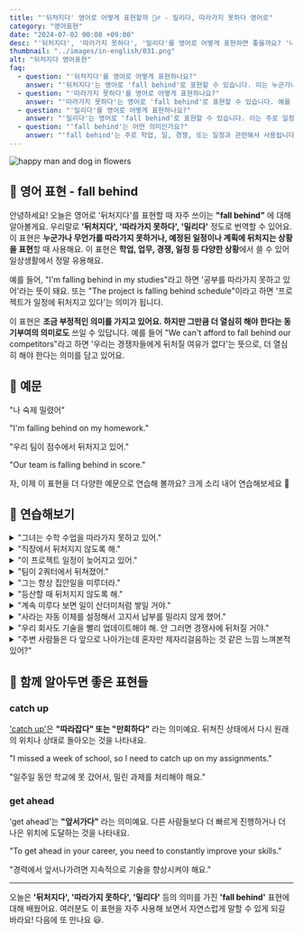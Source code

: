 ```yaml
---
title: "'뒤처지다' 영어로 어떻게 표현할까 🏃‍♂️ - 밀리다, 따라가지 못하다 영어로"
category: "영어표현"
date: "2024-07-02 00:08 +09:00"
desc: "'뒤처지다', '따라가지 못하다', '밀리다'를 영어로 어떻게 표현하면 좋을까요? '나 숙제 밀렸어', '우리 팀이 점수에서 뒤처지고 있어' 등을 영어로 표현하는 법을 배워봅시다. 다양한 예문을 통해서 연습하고 본인의 표현으로 만들어 보세요."
thumbnail: "../images/in-english/031.png"
alt: "뒤처지다 영어표현"
faq:
  - question: "'뒤처지다'를 영어로 어떻게 표현하나요?"
    answer: "'뒤처지다'는 영어로 'fall behind'로 표현할 수 있습니다. 이는 누군가나 무언가가 예상된 속도나 수준에 미치지 못할 때 사용됩니다. 예를 들어, '나 숙제 밀렸어'는 'I'm falling behind on my homework.'라고 말할 수 있습니다."
  - question: "'따라가지 못하다'를 영어로 어떻게 표현하나요?"
    answer: "'따라가지 못하다'는 영어로 'fall behind'로 표현할 수 있습니다. 예를 들어, '우리 팀이 점수에서 뒤처지고 있어'는 'Our team is falling behind in score.'라고 말할 수 있습니다."
  - question: "'밀리다'를 영어로 어떻게 표현하나요?"
    answer: "'밀리다'는 영어로 'fall behind'로 표현할 수 있습니다. 이는 주로 일정이나 마감일을 지키지 못할 때 사용됩니다. 예를 들어, '그는 프로젝트 마감일에 밀리고 있어'는 'He is falling behind on the project deadline.'이라고 말할 수 있습니다."
  - question: "'fall behind'는 어떤 의미인가요?"
    answer: "'fall behind'는 주로 학업, 일, 경쟁, 또는 일정과 관련해서 사용됩니다. 누군가가 예상된 속도나 수준에 미치지 못할 때 이 표현을 사용합니다. 예를 들어, 'I'm falling behind on my studies.'는 '나 공부에서 뒤처지고 있어.'라는 의미입니다."
---
```


![happy man and dog in flowers](../images/in-english/031-1.avif)

## 🌟 영어 표현 - fall behind

안녕하세요! 오늘은 영어로 '뒤처지다'를 표현할 때 자주 쓰이는 **"fall behind"** 에 대해 알아볼게요. 우리말로 **'뒤처지다', '따라가지 못하다', '밀리다'** 정도로 번역할 수 있어요. 이 표현은 **누군가나 무언가를 따라가지 못하거나, 예정된 일정이나 계획에 뒤처지는 상황을 표현**할 때 사용해요. 이 표현은 **학업, 업무, 경쟁, 일정 등 다양한 상황**에서 쓸 수 있어 일상생활에서 정말 유용해요.

예를 들어, "I'm falling behind in my studies"라고 하면 '공부를 따라가지 못하고 있어'라는 뜻이 돼요. 또는 "The project is falling behind schedule"이라고 하면 '프로젝트가 일정에 뒤처지고 있다'는 의미가 됩니다.

이 표현은 **조금 부정적인 의미를 가지고 있어요. 하지만 그만큼 더 열심히 해야 한다는 동기부여의 의미로도** 쓰일 수 있답니다. 예를 들어 "We can't afford to fall behind our competitors"라고 하면 '우리는 경쟁자들에게 뒤처질 여유가 없다'는 뜻으로, 더 열심히 해야 한다는 의미를 담고 있어요.

<script async src="https://pagead2.googlesyndication.com/pagead/js/adsbygoogle.js?client=ca-pub-1465612013356152"
     crossorigin="anonymous"></script>
<!-- engple-horizontal-ad -->

<ins class="adsbygoogle"
     style="display:block"
     data-ad-client="ca-pub-1465612013356152"
     data-ad-slot="2106896038"
     data-ad-format="auto"
     data-full-width-responsive="true"></ins>

<script>
     (adsbygoogle = window.adsbygoogle || []).push({});
</script>

## 📖 예문

"나 숙제 밀렸어"

"I'm falling behind on my homework."

"우리 팀이 점수에서 뒤처지고 있어."

"Our team is falling behind in score."

자, 이제 이 표현을 더 다양한 예문으로 연습해 볼까요? 크게 소리 내어 연습해보세요 🚀

## 💬 연습해보기

<details>
<summary>"그녀는 수학 수업을 따라가지 못하고 있어."</summary>
<span>"She's falling behind in her math class."</span>
</details>

<details>
<summary>"직장에서 뒤처지지 않도록 해."</summary>
<span>"Don't let yourself fall behind at work."</span>
</details>

<details>
<summary>"이 프로젝트 일정이 늦어지고 있어."</summary>
<span>"We're falling behind schedule on this project."</span>
</details>

<details>
<summary>"팀이 2쿼터에서 뒤쳐졌어."</summary>
<span>"The team fell behind in the second quarter."</span>
</details>

<details>
<summary>"그는 항상 집안일을 미루더라."</summary>
<span>"He's always falling behind on his chores."</span>
</details>

<details>
<summary>"등산할 때 뒤처지지 않도록 해."</summary>
<span>"Try not to fall behind during the hike."</span>
</details>

<details>
<summary>"계속 미루다 보면 일이 산더미처럼 쌓일 거야."</summary>
<span>"If you <a href="/blog/in-english/291.keep-ing/">keep procrastinating</a>, you'll fall behind and have a mountain of work to catch up on."</span>
</details>

<details>
<summary>"사라는 자동 이체를 설정해서 고지서 납부를 밀리지 않게 했어."</summary>
<span>"To avoid falling behind on bills, Sarah set up automatic payments for all her monthly expenses."</span>
</details>

<details>
<summary>"우리 회사도 기술을 빨리 업데이트해야 해. 안 그러면 경쟁사에 뒤처질 거야."</summary>
<span>"We need to update our technology soon, or we'll fall behind our competitors in the market."</span>
</details>

<details>
<summary>"주변 사람들은 다 앞으로 나아가는데 혼자만 제자리걸음하는 것 같은 느낌 느껴본적 있어?"</summary>
<span>"Have you ever felt like you're falling behind in life, watching everyone else move forward while you're stuck in place?"</span>
</details>

## 🤝 함께 알아두면 좋은 표현들

### catch up

['catch up'](/blog/in-english/021.catch-up-on/)은 **"따라잡다" 또는 "만회하다"** 라는 의미예요. 뒤쳐진 상태에서 다시 원래의 위치나 상태로 돌아오는 것을 나타내요.

"I missed a week of school, so I need to catch up on my assignments."

"일주일 동안 학교에 못 갔어서, 밀린 과제를 처리해야 해요."

### get ahead

'get ahead'는 **"앞서가다"** 라는 의미예요. 다른 사람들보다 더 빠르게 진행하거나 더 나은 위치에 도달하는 것을 나타내요.

"To get ahead in your career, you need to constantly improve your skills."

"경력에서 앞서나가려면 지속적으로 기술을 향상시켜야 해요."

---

오늘은 **'뒤처지다', '따라가지 못하다', '밀리다'** 등의 의미를 가진 **'fall behind'** 표현에 대해 배웠어요. 여러분도 이 표현을 자주 사용해 보면서 자연스럽게 말할 수 있게 되길 바라요! 다음에 또 만나요 😃.
